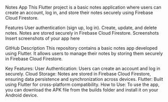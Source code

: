 Notes App
This Flutter project is a basic notes application where users can create an account, log in, and store their notes securely using Firebase Cloud Firestore.

Features
User authentication (sign up, log in).
Create, update, and delete notes.
Notes are stored securely in Firebase Cloud Firestore.
Screenshots
Insert screenshots of your app here

GitHub Description
This repository contains a basic notes app developed using Flutter. It allows users to manage their notes by storing them securely in Firebase Cloud Firestore.

Key Features:
User Authentication: Users can create an account and log in securely.
Cloud Storage: Notes are stored in Firebase Cloud Firestore, ensuring data persistence and synchronization across devices.
Flutter: Built using Flutter for cross-platform compatibility.
How to Use:
To use the app, you can download the APK file from the builds folder and install it on your Android device.
